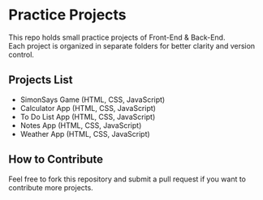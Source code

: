 # Practice Projects

This repo holds small practice projects of Front-End & Back-End.  
Each project is organized in separate folders for better clarity and version control.

## Projects List

- SimonSays Game (HTML, CSS, JavaScript)
- Calculator App (HTML, CSS, JavaScript)
- To Do List App (HTML, CSS, JavaScript)
- Notes App (HTML, CSS, JavaScript)
- Weather App (HTML, CSS, JavaScript)

## How to Contribute

Feel free to fork this repository and submit a pull request if you want to contribute more projects.
